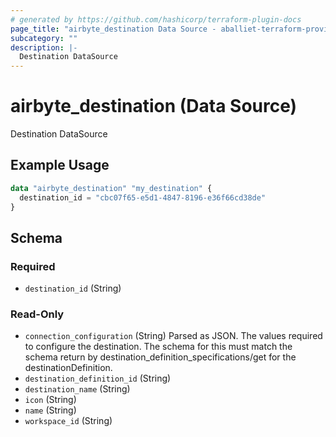 ```yaml
---
# generated by https://github.com/hashicorp/terraform-plugin-docs
page_title: "airbyte_destination Data Source - aballiet-terraform-provider-airbyte-oss"
subcategory: ""
description: |-
  Destination DataSource
---
```


# airbyte_destination (Data Source)

Destination DataSource

## Example Usage

```terraform
data "airbyte_destination" "my_destination" {
  destination_id = "cbc07f65-e5d1-4847-8196-e36f66cd38de"
}
```

<!-- schema generated by tfplugindocs -->
## Schema

### Required

- `destination_id` (String)

### Read-Only

- `connection_configuration` (String) Parsed as JSON.
The values required to configure the destination. The schema for this must match the schema return by destination_definition_specifications/get for the destinationDefinition.
- `destination_definition_id` (String)
- `destination_name` (String)
- `icon` (String)
- `name` (String)
- `workspace_id` (String)


